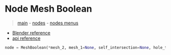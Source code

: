 # Node Mesh Boolean

> [main](../structure.md) - [nodes](nodes.md) - [nodes menus](nodes_menus.md)

- [Blender reference](https://docs.blender.org/manual/en/latest/modeling/geometry_nodes/mesh/mesh_boolean.html)
 - [api reference]({node.blender_python_ref})

```python
node = MeshBoolean(*mesh_2, mesh_1=None, self_intersection=None, hole_tolerant=None, operation='DIFFERENCE')```

